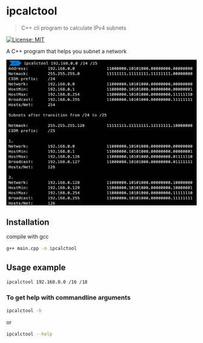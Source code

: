 # ipcalctool

> C++ cli program to calculate IPv4 subnets 

[![License: MIT](https://img.shields.io/badge/License-MIT-yellow.svg)](https://opensource.org/licenses/MIT)

A C++ program that helps you subnet a network

![example-img](example-img.png)

## Installation

compile with gcc

```sh
g++ main.cpp -o ipcalctool
```

## Usage example

```sh
ipcalctool 192.168.0.0 /16 /18
```

### To get help with commandline arguments

```sh
ipcalctool -h
```

or

```sh
ipcalctool --help
```

